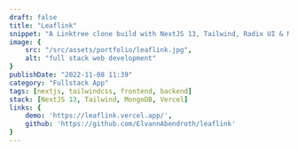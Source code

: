 ```yaml
---
draft: false
title: "Leaflink"
snippet: "A Linktree clone build with NextJS 13, Tailwind, Radix UI & MongoDB"
image: {
    src: "/src/assets/portfolio/leaflink.jpg",
    alt: "full stack web development"
}
publishDate: "2022-11-08 11:39"
category: "Fullstack App"
tags: [nextjs, tailwindcss, frontend, backend]
stack: [NextJS 13, Tailwind, MongoDB, Vercel]
links: {
    demo: 'https://leaflink.vercel.app/',
    github: 'https://github.com/ElvannAbendroth/leaflink'
}
---
```


